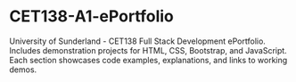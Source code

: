 # CET138-A1-ePortfolio
University of Sunderland - CET138 Full Stack Development ePortfolio.  Includes demonstration projects for HTML, CSS, Bootstrap, and JavaScript.  Each section showcases code examples, explanations, and links to working demos.
